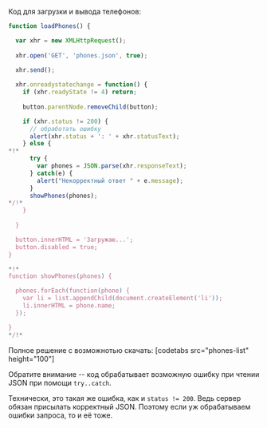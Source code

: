 Код для загрузки и вывода телефонов:

```js
function loadPhones() {

  var xhr = new XMLHttpRequest(); 
    
  xhr.open('GET', 'phones.json', true); 
    
  xhr.send();

  xhr.onreadystatechange = function() {
    if (xhr.readyState != 4) return;
   
    button.parentNode.removeChild(button);

    if (xhr.status != 200) {
      // обработать ошибку
      alert(xhr.status + ': ' + xhr.statusText);
    } else {
*!*
      try {
        var phones = JSON.parse(xhr.responseText);
      } catch(e) {
        alert("Некорректный ответ " + e.message);
      }
      showPhones(phones);
*/!*
    }
  
  }

  button.innerHTML = 'Загружаю...';
  button.disabled = true;
}

*!*
function showPhones(phones) {

  phones.forEach(function(phone) {
    var li = list.appendChild(document.createElement('li'));
    li.innerHTML = phone.name;
  });

}
*/!*
```

Полное решение с возможнотью скачать:
[codetabs src="phones-list" height="100"]

Обратите внимание -- код обрабатывает возможную ошибку при чтении JSON при помощи `try..catch`. 

Технически, это такая же ошибка, как и `status != 200`. Ведь сервер обязан присылать корректный JSON. Поэтому если уж обрабатываем ошибки запроса, то и её тоже.
